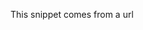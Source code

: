 This snippet comes from a url
<!-- snippet::start::https://raw.githubusercontent.com/doctavious/snippext/main/LICENSE -->
<!-- snippet::end::main -->
